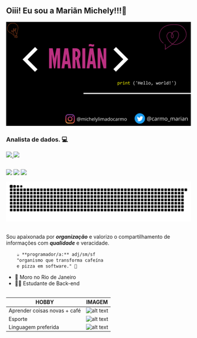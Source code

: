## Oiii! Eu sou a Mariãn Michely!!!👋

![alt text](imagem-para-profile.png)


### Analista de dados. 💻

<div>
  <a href="https://github.com/mariandocarmo">
  <img height="160em" src="https://github-readme-stats.vercel.app/api?username=mariandocarmo&show_icons=true&theme=dracula&include_all_commits=true&count_private=true"/>
  <img height="160em" src="https://github-readme-stats.vercel.app/api/top-langs/?username=mariandocarmo&layout=compact&langs_count=7&theme=dracula"/>
</div>

##

<div>
  <a href="https://instagram.com/michelylimadocarmo" target="_blank"><img src="https://img.shields.io/badge/-Instagram-%23E4405F?style=for-the-badge&logo=instagram&logoColor=white" target="_blank"></a>
  <a href = "marianlimadocarmo@gmail.com"><img src="https://img.shields.io/badge/-Gmail-%23333?style=for-the-badge&logo=gmail&logoColor=white" target="_blank"></a>
  <a href="https://www.linkedin.com/in/mariandocarmo/" target="_blank"><img src="https://img.shields.io/badge/-LinkedIn-%230077B5?style=for-the-badge&logo=linkedin&logoColor=white" target="_blank"></a> 


![Snake animation](https://github.com/mariandocarmo/mariandocarmo/blob/output/github-contribution-grid-snake.svg)


<div>

##

Sou apaixonada por ***organização*** e valorizo o compartilhamento de informações com ***qualidade*** e veracidade.

        ☕️ **programador/a:** adj/sm/sf
        "organismo que transforma cafeína 
        e pizza em software." 🍕

-  📍 Moro no Rio de Janeiro
- 👩‍💻  Estudante de Back-end

##


| HOBBY | IMAGEM |
| ------ | ------ |
| Aprender coisas novas + café |![alt text](https://media.giphy.com/media/PlThMUPVqbVItlTmeM/giphy.gif)|
| Esporte |![alt text](https://media3.giphy.com/media/zhpjX82MdG240/giphy.gif)
| Linguagem preferida |![alt text](https://media1.giphy.com/media/vISmwpBJUNYzukTnVx/giphy.gif)

